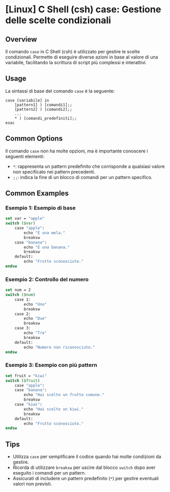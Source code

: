 # [Linux] C Shell (csh) case: Gestione delle scelte condizionali

## Overview
Il comando `case` in C Shell (csh) è utilizzato per gestire le scelte condizionali. Permette di eseguire diverse azioni in base al valore di una variabile, facilitando la scrittura di script più complessi e interattivi.

## Usage
La sintassi di base del comando `case` è la seguente:

```
case [variabile] in
    [pattern1] ) [comandi1];;
    [pattern2] ) [comandi2];;
    ...
    * ) [comandi_predefiniti];;
esac
```

## Common Options
Il comando `case` non ha molte opzioni, ma è importante conoscere i seguenti elementi:

- `*`: rappresenta un pattern predefinito che corrisponde a qualsiasi valore non specificato nei pattern precedenti.
- `;;`: indica la fine di un blocco di comandi per un pattern specifico.

## Common Examples

### Esempio 1: Esempio di base
```csh
set var = "apple"
switch ($var)
    case "apple":
        echo "È una mela."
        breaksw
    case "banana":
        echo "È una banana."
        breaksw
    default:
        echo "Frutto sconosciuto."
endsw
```

### Esempio 2: Controllo del numero
```csh
set num = 2
switch ($num)
    case 1:
        echo "Uno"
        breaksw
    case 2:
        echo "Due"
        breaksw
    case 3:
        echo "Tre"
        breaksw
    default:
        echo "Numero non riconosciuto."
endsw
```

### Esempio 3: Esempio con più pattern
```csh
set fruit = "kiwi"
switch ($fruit)
    case "apple":
    case "banana":
        echo "Hai scelto un frutto comune."
        breaksw
    case "kiwi":
        echo "Hai scelto un kiwi."
        breaksw
    default:
        echo "Frutto sconosciuto."
endsw
```

## Tips
- Utilizza `case` per semplificare il codice quando hai molte condizioni da gestire.
- Ricorda di utilizzare `breaksw` per uscire dal blocco `switch` dopo aver eseguito i comandi per un pattern.
- Assicurati di includere un pattern predefinito (`*`) per gestire eventuali valori non previsti.